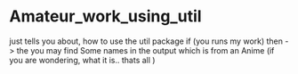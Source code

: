 # Amateur_work_using_util
just tells you about, how to use the util package 
if (you runs my work)
  then -> the you may find Some names in the output which is from an Anime
                                              (if you are wondering, what it is.. thats all ) 
